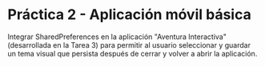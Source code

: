 # Práctica 2 - Aplicación móvil básica

Integrar SharedPreferences en la aplicación "Aventura Interactiva" (desarrollada en la Tarea 3) para permitir al usuario seleccionar y guardar un tema visual que persista después de cerrar y volver a abrir la aplicación.